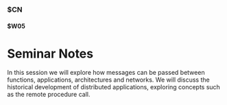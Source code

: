### $CN
#### $W05

# Seminar Notes

In this session we will explore how messages can be passed between functions, applications, architectures and networks. We will discuss the historical development of distributed applications, exploring concepts such as the remote procedure call.